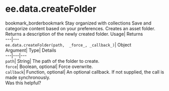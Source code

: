  
#  ee.data.createFolder 
bookmark_borderbookmark Stay organized with collections  Save and categorize content based on your preferences.
Creates an asset folder. 
Returns a description of the newly created folder.
Usage| Returns  
---|---  
`ee.data.createFolder(path,  _force_, _callback_)`| Object  
Argument| Type| Details  
---|---|---  
`path`| String| The path of the folder to create.  
`force`| Boolean, optional| Force overwrite.  
`callback`| Function, optional| An optional callback. If not supplied, the call is made synchronously.  
Was this helpful?
